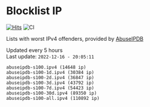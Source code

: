 # Blocklist IP

[![Hits](https://hits.seeyoufarm.com/api/count/incr/badge.svg?url=https%3A%2F%2Fgithub.com%2Fborestad%2Fblocklist-ip%2F&count_bg=%2379C83D&title_bg=%23555555&icon=&icon_color=%23E7E7E7&title=hits&edge_flat=false)](https://hits.seeyoufarm.com)  ![CI](https://img.shields.io/github/workflow/status/borestad/blocklist-ip/CI?style=flat-square)

Lists with worst IPv4 offenders, provided by [AbuseIPDB](https://www.abuseipdb.com/)

<!-- FOOTER-PLACEHOLDER -->
Updated every 5 hours<br>
Last update: `2022-12-16 - 20:05:11`
```
abuseipdb-s100.ipv4 (14648 ip)
abuseipdb-s100-1d.ipv4 (30384 ip)
abuseipdb-s100-2d.ipv4 (36847 ip)
abuseipdb-s100-3d.ipv4 (43792 ip)
abuseipdb-s100-7d.ipv4 (54423 ip)
abuseipdb-s100-30d.ipv4 (89350 ip)
abuseipdb-s100-all.ipv4 (110892 ip)
```
